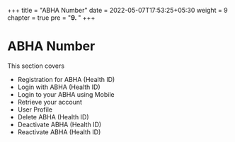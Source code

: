 +++
title = "ABHA Number"
date = 2022-05-07T17:53:25+05:30
weight = 9
chapter = true
pre = "<b>9. </b>"
+++

# ABHA Number

This section covers

- Registration for ABHA (Health ID)
- Login with ABHA (Health ID)
- Login to your ABHA using Mobile
- Retrieve your account
- User Profile
- Delete ABHA (Health ID)
- Deactivate ABHA (Health ID)
- Reactivate ABHA (Health ID)

